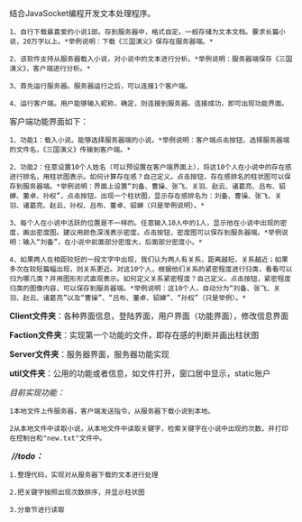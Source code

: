 结合JavaSocket编程开发文本处理程序。

    1、自行下载最喜爱的小说1部。存到服务器中，格式自定。一般存储为文本文档。要求长篇小说，20万字以上。*举例说明：下载《三国演义》保存在服务器端。*

    2、该软件支持从服务器载入小说，对小说中的文本进行分析。*举例说明：服务器端保存《三国演义》，客户端进行分析。*
    
    3、首先运行服务器。服务器运行之后，可以连接1个客户端。

    4、运行客户端。用户能够输入昵称，确定，则连接到服务器。连接成功，即可出现功能界面。

客户端功能界面如下： 
    
    1、功能1：载入小说。能够选择服务器端的小说。*举例说明：客户端点击按钮，选择服务器端的文件名，《三国演义》传输到客户端。*
    
    2、功能2：任意设置10个人姓名（可以预设置在客户端界面上），将这10个人在小说中的存在感进行排名，用柱状图表示。如何计算存在感？自己定义。点击按钮，存在感排名的柱状图可以保存到服务器端。*举例说明：界面上设置“刘备、曹操、张飞、关羽、赵云、诸葛亮、吕布、貂蝉、董卓、孙权”，点击按钮，出现一个柱状图，显示存在感排名为：刘备、曹操、张飞、关羽、诸葛亮、赵云、孙权、吕布、董卓、貂蝉（只是举例说明）。*
    
    3、每个人在小说中活跃的位置是不一样的。任意输入10人中的1人，显示他在小说中出现的密度，画出密度图。建议用颜色深浅表示密度。点击按钮，密度图可以保存到服务器端。*举例说明：输入“刘备”，在小说中前面部分密度大，后面部分密度小。*
    
    4、如果两人在相距较短的一段文字中出现，我们认为两人有关系，距离越短，关系越近；如果多次在较短篇幅出现，则关系更近。对这10个人，根据他们关系的紧密程度进行归类，看看可以归为哪几类？并用图形形式直观表示。如何定义关系紧密程度？自己定义。点击按钮，紧密程度归类的图像内容，可以保存到服务器端。*举例说明：这10个人，自动分为“刘备、张飞、关羽、赵云、诸葛亮”以及“曹操”、“吕布、董卓、貂蝉”、“孙权”（只是举例）。*

**Client文件夹**：各种界面信息，登陆界面，用户界面（功能界面），修改信息界面

**Faction文件夹**：实现第一个功能的文件，即存在感的判断并画出柱状图

**Server文件夹**：服务器界面，服务器功能实现

**util文件夹**：公用的功能或者信息，如文件打开，窗口居中显示，static账户



*目前实现功能：*

    1本地文件上传服务器，客户端发送指令，从服务器下载小说到本地。

    2从本地文件中读取小说，从本地文件中读取关键字，检索关键字在小说中出现的次数，并打印在控制台和"new.txt"文件中。

​	***//todo：***

    1.整理代码，实现对从服务器下载的文本进行处理

    2.把关键字按照出现次数排序，并显示柱状图

    3.分章节进行读取
